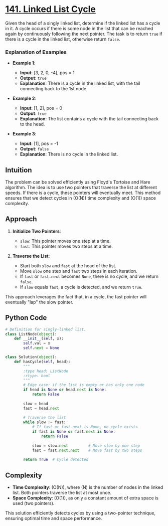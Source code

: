 # [141. Linked List Cycle](https://leetcode.com/problems/linked-list-cycle/description/)

Given the head of a singly linked list, determine if the linked list has a cycle in it. A cycle occurs if there is some node in the list that can be reached again by continuously following the next pointer. The task is to return `true` if there is a cycle in the linked list, otherwise return `false`.

### Explanation of Examples

- **Example 1**:
  - **Input**: [3, 2, 0, -4], pos = 1
  - **Output**: `true`
  - **Explanation**: There is a cycle in the linked list, with the tail connecting back to the 1st node.

- **Example 2**:
  - **Input**: [1, 2], pos = 0
  - **Output**: `true`
  - **Explanation**: The list contains a cycle with the tail connecting back to the head.

- **Example 3**:
  - **Input**: [1], pos = -1
  - **Output**: `false`
  - **Explanation**: There is no cycle in the linked list.

## Intuition

The problem can be solved efficiently using Floyd's Tortoise and Hare algorithm. The idea is to use two pointers that traverse the list at different speeds. If there is a cycle, these pointers will eventually meet. This method ensures that we detect cycles in \(O(N)\) time complexity and \(O(1)\) space complexity.

## Approach

1. **Initialize Two Pointers**:
   - `slow`: This pointer moves one step at a time.
   - `fast`: This pointer moves two steps at a time.

2. **Traverse the List**:
   - Start both `slow` and `fast` at the head of the list.
   - Move `slow` one step and `fast` two steps in each iteration.
   - If `fast` or `fast.next` becomes `None`, there is no cycle, and we return `false`.
   - If `slow` equals `fast`, a cycle is detected, and we return `true`.

This approach leverages the fact that, in a cycle, the fast pointer will eventually "lap" the slow pointer.

## Python Code

```python
# Definition for singly-linked list.
class ListNode(object):
    def __init__(self, x):
        self.val = x
        self.next = None

class Solution(object):
    def hasCycle(self, head):
        """
        :type head: ListNode
        :rtype: bool
        """
        # Edge case: if the list is empty or has only one node
        if head is None or head.next is None:
            return False
        
        slow = head
        fast = head.next
        
        # Traverse the list
        while slow != fast:
            # If fast or fast.next is None, no cycle exists
            if fast is None or fast.next is None:
                return False
            
            slow = slow.next         # Move slow by one step
            fast = fast.next.next    # Move fast by two steps
        
        return True  # Cycle detected
```

## Complexity

- **Time Complexity**: \(O(N)\), where \(N\) is the number of nodes in the linked list. Both pointers traverse the list at most once.
- **Space Complexity**: \(O(1)\), as only a constant amount of extra space is used (two pointers).

This solution efficiently detects cycles by using a two-pointer technique, ensuring optimal time and space performance.

